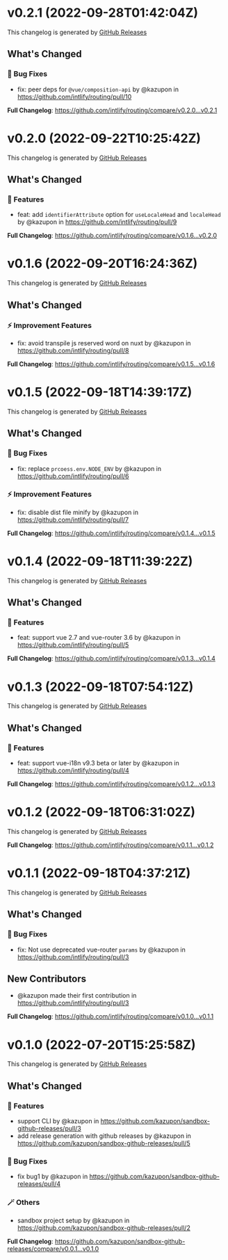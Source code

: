 # v0.2.1 (2022-09-28T01:42:04Z)

This changelog is generated by [GitHub Releases](https://github.com/intlify/routing/releases/tag/v0.2.1)

<!-- Release notes generated using configuration in .github/release.yml at v0.2.1 -->

## What's Changed
### 🐛 Bug Fixes
* fix: peer deps for `@vue/composition-api` by @kazupon in https://github.com/intlify/routing/pull/10


**Full Changelog**: https://github.com/intlify/routing/compare/v0.2.0...v0.2.1


# v0.2.0 (2022-09-22T10:25:42Z)

This changelog is generated by [GitHub Releases](https://github.com/intlify/routing/releases/tag/v0.2.0)

<!-- Release notes generated using configuration in .github/release.yml at v0.2.0 -->

## What's Changed
### 🌟 Features
* feat: add `identifierAttribute` option for `useLocaleHead` and `localeHead` by @kazupon in https://github.com/intlify/routing/pull/9


**Full Changelog**: https://github.com/intlify/routing/compare/v0.1.6...v0.2.0


# v0.1.6 (2022-09-20T16:24:36Z)

This changelog is generated by [GitHub Releases](https://github.com/intlify/routing/releases/tag/v0.1.6)

<!-- Release notes generated using configuration in .github/release.yml at v0.1.6 -->

## What's Changed
### ⚡ Improvement Features
* fix: avoid transpile js reserved word on nuxt by @kazupon in https://github.com/intlify/routing/pull/8


**Full Changelog**: https://github.com/intlify/routing/compare/v0.1.5...v0.1.6


# v0.1.5 (2022-09-18T14:39:17Z)

This changelog is generated by [GitHub Releases](https://github.com/intlify/routing/releases/tag/v0.1.5)

<!-- Release notes generated using configuration in .github/release.yml at v0.1.5 -->

## What's Changed
### 🐛 Bug Fixes
* fix: replace `prcoess.env.NODE_ENV` by @kazupon in https://github.com/intlify/routing/pull/6
### ⚡ Improvement Features
* fix: disable dist file minify by @kazupon in https://github.com/intlify/routing/pull/7


**Full Changelog**: https://github.com/intlify/routing/compare/v0.1.4...v0.1.5


# v0.1.4 (2022-09-18T11:39:22Z)

This changelog is generated by [GitHub Releases](https://github.com/intlify/routing/releases/tag/v0.1.4)

<!-- Release notes generated using configuration in .github/release.yml at v0.1.4 -->

## What's Changed
### 🌟 Features
* feat: support vue 2.7 and vue-router 3.6 by @kazupon in https://github.com/intlify/routing/pull/5


**Full Changelog**: https://github.com/intlify/routing/compare/v0.1.3...v0.1.4


# v0.1.3 (2022-09-18T07:54:12Z)

This changelog is generated by [GitHub Releases](https://github.com/intlify/routing/releases/tag/v0.1.3)

<!-- Release notes generated using configuration in .github/release.yml at v0.1.3 -->

## What's Changed
### 🌟 Features
* feat: support vue-i18n v9.3 beta or later by @kazupon in https://github.com/intlify/routing/pull/4


**Full Changelog**: https://github.com/intlify/routing/compare/v0.1.2...v0.1.3


# v0.1.2 (2022-09-18T06:31:02Z)

This changelog is generated by [GitHub Releases](https://github.com/intlify/routing/releases/tag/v0.1.2)

<!-- Release notes generated using configuration in .github/release.yml at v0.1.2 -->



**Full Changelog**: https://github.com/intlify/routing/compare/v0.1.1...v0.1.2


# v0.1.1 (2022-09-18T04:37:21Z)

This changelog is generated by [GitHub Releases](https://github.com/intlify/routing/releases/tag/v0.1.1)

<!-- Release notes generated using configuration in .github/release.yml at v0.1.1 -->

## What's Changed
### 🐛 Bug Fixes
* fix: Not use deprecated vue-router `params` by @kazupon in https://github.com/intlify/routing/pull/3

## New Contributors
* @kazupon made their first contribution in https://github.com/intlify/routing/pull/3

**Full Changelog**: https://github.com/intlify/routing/compare/v0.1.0...v0.1.1


# v0.1.0 (2022-07-20T15:25:58Z)

This changelog is generated by [GitHub Releases](https://github.com/kazupon/sandbox-github-releases/releases/tag/v0.1.0)

<!-- Release notes generated using configuration in .github/release.yml at v0.1.0 -->

## What's Changed
### 🌟 Features
* support CLI by @kazupon in https://github.com/kazupon/sandbox-github-releases/pull/3
* add release generation with github releases by @kazupon in https://github.com/kazupon/sandbox-github-releases/pull/5
### 🐞 Bug Fixes
* fix bug1 by @kazupon in https://github.com/kazupon/sandbox-github-releases/pull/4
### 🪄 Others
* sandbox project setup by @kazupon in https://github.com/kazupon/sandbox-github-releases/pull/2


**Full Changelog**: https://github.com/kazupon/sandbox-github-releases/compare/v0.0.1...v0.1.0


